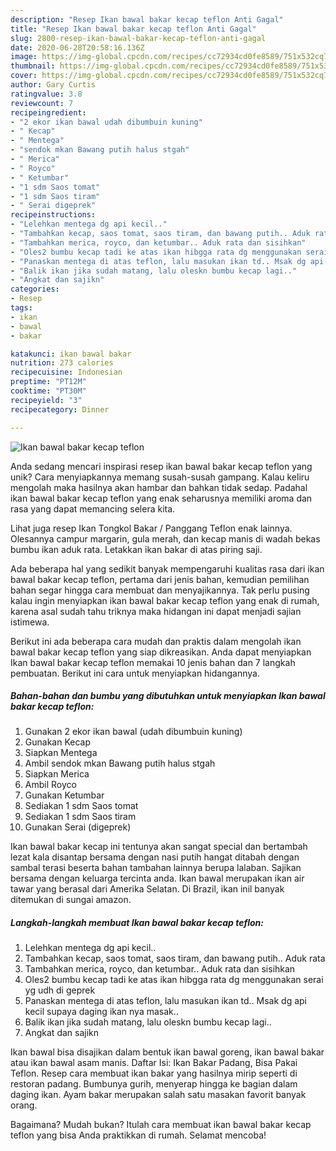 ```yaml
---
description: "Resep Ikan bawal bakar kecap teflon Anti Gagal"
title: "Resep Ikan bawal bakar kecap teflon Anti Gagal"
slug: 2800-resep-ikan-bawal-bakar-kecap-teflon-anti-gagal
date: 2020-06-28T20:58:16.136Z
image: https://img-global.cpcdn.com/recipes/cc72934cd0fe8589/751x532cq70/ikan-bawal-bakar-kecap-teflon-foto-resep-utama.jpg
thumbnail: https://img-global.cpcdn.com/recipes/cc72934cd0fe8589/751x532cq70/ikan-bawal-bakar-kecap-teflon-foto-resep-utama.jpg
cover: https://img-global.cpcdn.com/recipes/cc72934cd0fe8589/751x532cq70/ikan-bawal-bakar-kecap-teflon-foto-resep-utama.jpg
author: Gary Curtis
ratingvalue: 3.8
reviewcount: 7
recipeingredient:
- "2 ekor ikan bawal udah dibumbuin kuning"
- " Kecap"
- " Mentega"
- "sendok mkan Bawang putih halus stgah"
- " Merica"
- " Royco"
- " Ketumbar"
- "1 sdm Saos tomat"
- "1 sdm Saos tiram"
- " Serai digeprek"
recipeinstructions:
- "Lelehkan mentega dg api kecil.."
- "Tambahkan kecap, saos tomat, saos tiram, dan bawang putih.. Aduk rata"
- "Tambahkan merica, royco, dan ketumbar.. Aduk rata dan sisihkan"
- "Oles2 bumbu kecap tadi ke atas ikan hibgga rata dg menggunakan serai yg udh di geprek"
- "Panaskan mentega di atas teflon, lalu masukan ikan td.. Msak dg api kecil supaya daging ikan nya masak.."
- "Balik ikan jika sudah matang, lalu oleskn bumbu kecap lagi.."
- "Angkat dan sajikn"
categories:
- Resep
tags:
- ikan
- bawal
- bakar

katakunci: ikan bawal bakar 
nutrition: 273 calories
recipecuisine: Indonesian
preptime: "PT12M"
cooktime: "PT30M"
recipeyield: "3"
recipecategory: Dinner

---
```



![Ikan bawal bakar kecap teflon](https://img-global.cpcdn.com/recipes/cc72934cd0fe8589/751x532cq70/ikan-bawal-bakar-kecap-teflon-foto-resep-utama.jpg)

Anda sedang mencari inspirasi resep ikan bawal bakar kecap teflon yang unik? Cara menyiapkannya memang susah-susah gampang. Kalau keliru mengolah maka hasilnya akan hambar dan bahkan tidak sedap. Padahal ikan bawal bakar kecap teflon yang enak seharusnya memiliki aroma dan rasa yang dapat memancing selera kita.

Lihat juga resep Ikan Tongkol Bakar / Panggang Teflon enak lainnya. Olesannya campur margarin, gula merah, dan kecap manis di wadah bekas bumbu ikan aduk rata. Letakkan ikan bakar di atas piring saji.

Ada beberapa hal yang sedikit banyak mempengaruhi kualitas rasa dari ikan bawal bakar kecap teflon, pertama dari jenis bahan, kemudian pemilihan bahan segar hingga cara membuat dan menyajikannya. Tak perlu pusing kalau ingin menyiapkan ikan bawal bakar kecap teflon yang enak di rumah, karena asal sudah tahu triknya maka hidangan ini dapat menjadi sajian istimewa.


Berikut ini ada beberapa cara mudah dan praktis dalam mengolah ikan bawal bakar kecap teflon yang siap dikreasikan. Anda dapat menyiapkan Ikan bawal bakar kecap teflon memakai 10 jenis bahan dan 7 langkah pembuatan. Berikut ini cara untuk menyiapkan hidangannya.

<!--inarticleads1-->

##### Bahan-bahan dan bumbu yang dibutuhkan untuk menyiapkan Ikan bawal bakar kecap teflon:

1. Gunakan 2 ekor ikan bawal (udah dibumbuin kuning)
1. Gunakan  Kecap
1. Siapkan  Mentega
1. Ambil sendok mkan Bawang putih halus stgah
1. Siapkan  Merica
1. Ambil  Royco
1. Gunakan  Ketumbar
1. Sediakan 1 sdm Saos tomat
1. Sediakan 1 sdm Saos tiram
1. Gunakan  Serai (digeprek)


Ikan bawal bakar kecap ini tentunya akan sangat special dan bertambah lezat kala disantap bersama dengan nasi putih hangat ditabah dengan sambal terasi beserta bahan tambahan lainnya berupa lalaban. Sajikan bersama dengan keluarga tercinta anda. Ikan bawal merupakan ikan air tawar yang berasal dari Amerika Selatan. Di Brazil, ikan inil banyak ditemukan di sungai amazon. 

<!--inarticleads2-->

##### Langkah-langkah membuat Ikan bawal bakar kecap teflon:

1. Lelehkan mentega dg api kecil..
1. Tambahkan kecap, saos tomat, saos tiram, dan bawang putih.. Aduk rata
1. Tambahkan merica, royco, dan ketumbar.. Aduk rata dan sisihkan
1. Oles2 bumbu kecap tadi ke atas ikan hibgga rata dg menggunakan serai yg udh di geprek
1. Panaskan mentega di atas teflon, lalu masukan ikan td.. Msak dg api kecil supaya daging ikan nya masak..
1. Balik ikan jika sudah matang, lalu oleskn bumbu kecap lagi..
1. Angkat dan sajikn


Ikan bawal bisa disajikan dalam bentuk ikan bawal goreng, ikan bawal bakar atau ikan bawal asam manis. Daftar Isi: Ikan Bakar Padang, Bisa Pakai Teflon. Resep cara membuat ikan bakar yang hasilnya mirip seperti di restoran padang. Bumbunya gurih, menyerap hingga ke bagian dalam daging ikan. Ayam bakar merupakan salah satu masakan favorit banyak orang. 

Bagaimana? Mudah bukan? Itulah cara membuat ikan bawal bakar kecap teflon yang bisa Anda praktikkan di rumah. Selamat mencoba!
